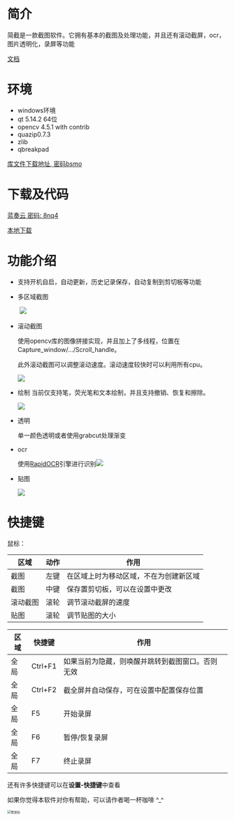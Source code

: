 # 简介

简截是一款截图软件。它拥有基本的截图及处理功能，并且还有滚动截屏，ocr，图片透明化，录屏等功能

[文档](https://doc.easycapture.xinhecuican.tech)

# 环境



* windows环境
* qt 5.14.2 64位
* opencv 4.5.1 with contrib
* quazip0.7.3
* zlib
* qbreakpad

[库文件下载地址, 密码bsmo](https://xinhecuican.lanzouj.com/idDKk1b9lcej)

# 下载及代码

[蓝奏云 密码: 8nq4](https://xinhecuican.lanzouy.com/b041tvkfg)

[本地下载](http://121.37.81.150:8200/easycapture/downloads/easy_capture0.5.0.exe)

# 功能介绍


* 支持开机自启，自动更新，历史记录保存，自动复制到剪切板等功能

* 多区域截图

  ​     ![](https://xinhecuican.tech/images/%E7%AE%80%E6%88%AA3.gif)

* 滚动截图

	使用opencv库的图像拼接实现，并且加上了多线程，位置在Capture_window/.../Scroll_handle。

	
	
	此外滚动截图可以调整滚动速度。滚动速度较快时可以利用所有cpu。
	
	![](https://xinhecuican.tech/images/%E7%AE%80%E6%88%AA8.gif)
	
* 绘制
	当前仅支持笔，荧光笔和文本绘制，并且支持撤销、恢复和擦除。

	![](https://xinhecuican.tech/images/%E7%AE%80%E6%88%AA6.gif)

* 透明

	单一颜色透明或者使用grabcut处理渐变
	
* ocr

  使用[RapidOCR](https://github.com/RapidAI/RapidOCR)引擎进行识别![](https://xinhecuican.tech/images/简截9.png)

* 贴图

  ![](https://xinhecuican.tech/images/简截10.png)

# 快捷键

鼠标：

| 区域 | 动作 | 作用 |
|-|-|-|
| 截图 | 左键 | 在区域上时为移动区域，不在为创建新区域 |
| 截图 | 中键 | 保存置剪切板，可以在设置中更改 |
| 滚动截图 | 滚轮 | 调节滚动截屏的速度 |
| 贴图 | 滚轮 | 调节贴图的大小 |


| 区域 | 快捷键 | 作用 |
|-|-|-|
| 全局 | Ctrl+F1 | 如果当前为隐藏，则唤醒并跳转到截图窗口。否则无效 |
| 全局 | Ctrl+F2 | 截全屏并自动保存，可在设置中配置保存位置 |
| 全局 | F5 | 开始录屏 |
| 全局 | F6 | 暂停/恢复录屏 |
| 全局 | F7 | 终止录屏 |

还有许多快捷键可以在**设置-快捷键**中查看

如果你觉得本软件对你有帮助，可以请作者喝一杯咖啡 ^_^

<img src="https://image.xinhecuican.tech/img/%E8%B5%9E%E8%B5%8F%E7%A0%81.png" alt="赞赏码" style="zoom:50%;" />
